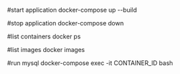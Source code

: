 #start application
docker-compose up --build

#stop application
docker-compose down

#list containers
docker ps

#list images
docker images

#run mysql
docker-compose exec -it CONTAINER_ID bash
